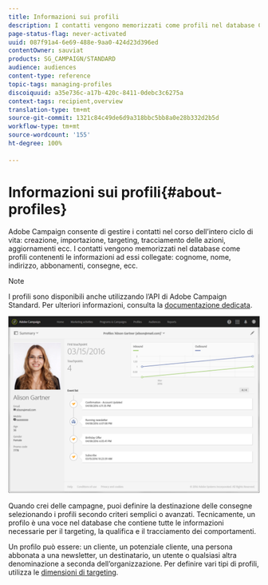 ```yaml
---
title: Informazioni sui profili
description: I contatti vengono memorizzati come profili nel database Campaign e aggiornati nel corso dell’intero ciclo di vita.
page-status-flag: never-activated
uuid: 087f91a4-6e69-488e-9aa0-424d23d396ed
contentOwner: sauviat
products: SG_CAMPAIGN/STANDARD
audience: audiences
content-type: reference
topic-tags: managing-profiles
discoiquuid: a35e736c-a17b-420c-8411-0debc3c6275a
context-tags: recipient,overview
translation-type: tm+mt
source-git-commit: 1321c84c49de6d9a318bbc5bb8a0e28b332d2b5d
workflow-type: tm+mt
source-wordcount: '155'
ht-degree: 100%

---
```



# Informazioni sui profili{#about-profiles}

Adobe Campaign consente di gestire i contatti nel corso dell’intero ciclo di vita: creazione, importazione, targeting, tracciamento delle azioni, aggiornamenti ecc. I contatti vengono memorizzati nel database come profili contenenti le informazioni ad essi collegate: cognome, nome, indirizzo, abbonamenti, consegne, ecc.

>[!NOTE]
>
>I profili sono disponibili anche utilizzando l’API di Adobe Campaign Standard. Per ulteriori informazioni, consulta la [documentazione dedicata](../../api/using/retrieving-profiles.md).

![](assets/marketing_history.png)

Quando crei delle campagne, puoi definire la destinazione delle consegne selezionando i profili secondo criteri semplici o avanzati. Tecnicamente, un profilo è una voce nel database che contiene tutte le informazioni necessarie per il targeting, la qualifica e il tracciamento dei comportamenti.

Un profilo può essere: un cliente, un potenziale cliente, una persona abbonata a una newsletter, un destinatario, un utente o qualsiasi altra denominazione a seconda dell’organizzazione. Per definire vari tipi di profili, utilizza le [dimensioni di targeting](../../automating/using/query.md#targeting-dimensions-and-resources).
